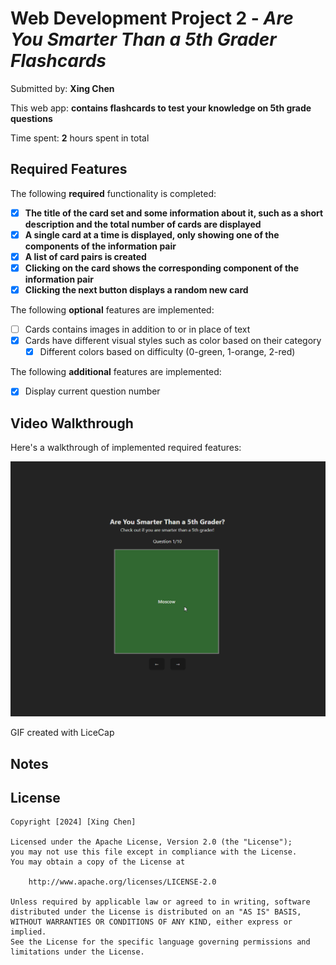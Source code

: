 # Web Development Project 2 - *Are You Smarter Than a 5th Grader Flashcards*

Submitted by: **Xing Chen**

This web app: **contains flashcards to test your knowledge on 5th grade questions**

Time spent: **2** hours spent in total

## Required Features

The following **required** functionality is completed:

- [x] **The title of the card set and some information about it, such as a short description and the total number of cards are displayed**
- [x] **A single card at a time is displayed, only showing one of the components of the information pair**
- [x] **A list of card pairs is created**
- [x] **Clicking on the card shows the corresponding component of the information pair**
- [x] **Clicking the next button displays a random new card**

The following **optional** features are implemented:

- [ ] Cards contains images in addition to or in place of text
- [x] Cards have different visual styles such as color based on their category
  - [x] Different colors based on difficulty (0-green, 1-orange, 2-red)

The following **additional** features are implemented:

* [x] Display current question number

## Video Walkthrough

Here's a walkthrough of implemented required features:

<img src='https://github.com/XChen601/Flashcards/blob/main/flashcards.gif' />

GIF created with LiceCap  

## Notes


## License

    Copyright [2024] [Xing Chen]

    Licensed under the Apache License, Version 2.0 (the "License");
    you may not use this file except in compliance with the License.
    You may obtain a copy of the License at

        http://www.apache.org/licenses/LICENSE-2.0

    Unless required by applicable law or agreed to in writing, software
    distributed under the License is distributed on an "AS IS" BASIS,
    WITHOUT WARRANTIES OR CONDITIONS OF ANY KIND, either express or implied.
    See the License for the specific language governing permissions and
    limitations under the License.
